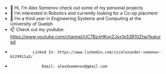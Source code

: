 - 👋 Hi, I’m Alex Semenov check out some of my personal projects
- 👀 I’m interested in Robotics and currently looking for a Co-op placment 
- 🌱 I’m a third year in Engineering Systems and Computing at the University of Guelph
- 📫 Check out my youtube: https://www.youtube.com/channel/UC7BzxHKynZJsx1pS3R10Ztw/featured
-               Linked In: https://www.linkedin.com/in/alexander-semenov-b129911a2/
-                   Email: alexdsemenov@gmail.com

<!---
moveOverRover/moveOverRover is a ✨ special ✨ repository because its `README.md` (this file) appears on your GitHub profile.
You can click the Preview link to take a look at your changes.
--->
